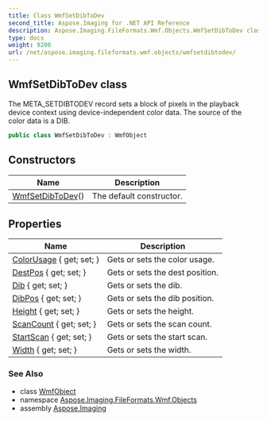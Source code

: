 ```yaml
---
title: Class WmfSetDibToDev
second_title: Aspose.Imaging for .NET API Reference
description: Aspose.Imaging.FileFormats.Wmf.Objects.WmfSetDibToDev class. The META_SETDIBTODEV record sets a block of pixels in the playback device context using deviceindependent color data. The source of the color data is a DIB
type: docs
weight: 9200
url: /net/aspose.imaging.fileformats.wmf.objects/wmfsetdibtodev/
---
```

## WmfSetDibToDev class

The META_SETDIBTODEV record sets a block of pixels in the playback device context using device-independent color data. The source of the color data is a DIB.

```csharp
public class WmfSetDibToDev : WmfObject
```

## Constructors

| Name | Description |
| --- | --- |
| [WmfSetDibToDev](wmfsetdibtodev/)() | The default constructor. |

## Properties

| Name | Description |
| --- | --- |
| [ColorUsage](../../aspose.imaging.fileformats.wmf.objects/wmfsetdibtodev/colorusage/) { get; set; } | Gets or sets the color usage. |
| [DestPos](../../aspose.imaging.fileformats.wmf.objects/wmfsetdibtodev/destpos/) { get; set; } | Gets or sets the dest position. |
| [Dib](../../aspose.imaging.fileformats.wmf.objects/wmfsetdibtodev/dib/) { get; set; } | Gets or sets the dib. |
| [DibPos](../../aspose.imaging.fileformats.wmf.objects/wmfsetdibtodev/dibpos/) { get; set; } | Gets or sets the dib position. |
| [Height](../../aspose.imaging.fileformats.wmf.objects/wmfsetdibtodev/height/) { get; set; } | Gets or sets the height. |
| [ScanCount](../../aspose.imaging.fileformats.wmf.objects/wmfsetdibtodev/scancount/) { get; set; } | Gets or sets the scan count. |
| [StartScan](../../aspose.imaging.fileformats.wmf.objects/wmfsetdibtodev/startscan/) { get; set; } | Gets or sets the start scan. |
| [Width](../../aspose.imaging.fileformats.wmf.objects/wmfsetdibtodev/width/) { get; set; } | Gets or sets the width. |

### See Also

* class [WmfObject](../wmfobject/)
* namespace [Aspose.Imaging.FileFormats.Wmf.Objects](../../aspose.imaging.fileformats.wmf.objects/)
* assembly [Aspose.Imaging](../../)


